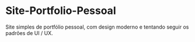 # Site-Portfolio-Pessoal
Site simples de portfólio pessoal, com design moderno e tentando seguir os padrões de UI / UX.

